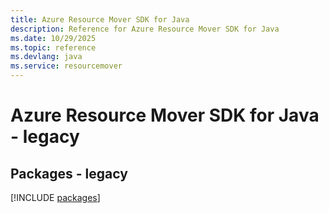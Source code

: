 ```yaml
---
title: Azure Resource Mover SDK for Java
description: Reference for Azure Resource Mover SDK for Java
ms.date: 10/29/2025
ms.topic: reference
ms.devlang: java
ms.service: resourcemover
---
```

# Azure Resource Mover SDK for Java - legacy
## Packages - legacy
[!INCLUDE [packages](resource-mover-index.md)]